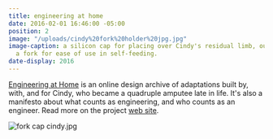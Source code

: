 ```yaml
---
title: engineering at home
date: 2016-02-01 16:46:00 -05:00
position: 2
image: "/uploads/cindy%20fork%20holder%20jpg.jpg"
image-caption: a silicon cap for placing over Cindy's residual limb, outfitted with
  a fork for ease of use in self-feeding.
date-display: 2016
---
```


[Engineering at Home](http://engineeringathome.org/) is an online design archive of adaptations built by, with, and for Cindy, who became a quadruple amputee late in life. It's also a manifesto about what counts as engineering, and who counts as an engineer. Read more on the project [web site](http://engineeringathome.org/).

![fork cap cindy.jpg](/uploads/fork%20cap%20cindy.jpg)
